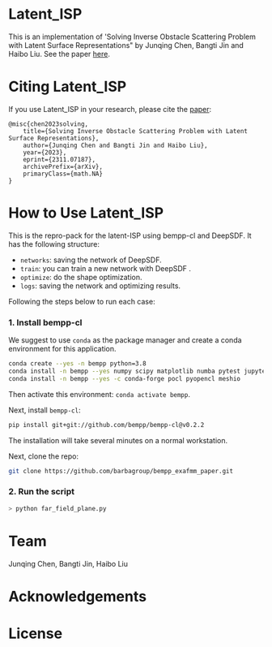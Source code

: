 # Latent_ISP

This is an implementation of 'Solving Inverse Obstacle Scattering Problem with Latent Surface Representations" by Junqing Chen, Bangti Jin and Haibo Liu. See the paper [here](https://arxiv.org/abs/2311.07187).

# Citing Latent_ISP
If you use Latent_ISP in your research, please cite the [paper](https://arxiv.org/abs/2311.07187):
```
@misc{chen2023solving,
	title={Solving Inverse Obstacle Scattering Problem with Latent Surface Representations}, 
	author={Junqing Chen and Bangti Jin and Haibo Liu},
	year={2023},
	eprint={2311.07187},
	archivePrefix={arXiv},
	primaryClass={math.NA}
}
```

# How to Use Latent_ISP

This is the repro-pack for the latent-ISP using bempp-cl and DeepSDF. It has the following structure:

- `networks`: saving the network of DeepSDF.
- `train`: you can train a new network with DeepSDF .
- `optimize`: do the shape optimization.
- `logs`: saving the network and optimizing results.

Following the steps below to run each case:

### 1. Install bempp-cl

We suggest to use `conda` as the package manager and create a conda environment for this application.
``` bash
conda create --yes -n bempp python=3.8
conda install -n bempp --yes numpy scipy matplotlib numba pytest jupyter plotly git pip mpi4py pyyaml
conda install -n bempp --yes -c conda-forge pocl pyopencl meshio
```
Then activate this environment: `conda activate bempp`.

Next, install `bempp-cl`:
``` bash
pip install git+git://github.com/bempp/bempp-cl@v0.2.2
```

The installation will take several minutes on a normal workstation.

Next, clone the repo:
``` bash
git clone https://github.com/barbagroup/bempp_exafmm_paper.git
```

### 2. Run the script
``` bash
> python far_field_plane.py
```


# Team
Junqing Chen, Bangti Jin, Haibo Liu

# Acknowledgements

# License
